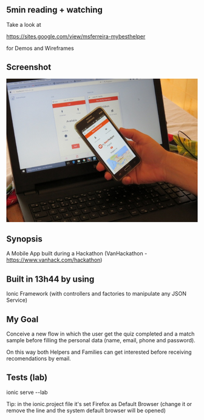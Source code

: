 ## 5min reading + watching
Take a look at

https://sites.google.com/view/msferreira-mybesthelper

for Demos and Wireframes

## Screenshot
![alt text](screenshot.jpg "MyBestHelper Challenge")

## Synopsis
A Mobile App built during a Hackathon (VanHackathon - https://www.vanhack.com/hackathon)

## Built in 13h44 by using

Ionic Framework (with controllers and factories to manipulate any JSON Service)

## My Goal

Conceive a new flow in which the user get the quiz completed and a match sample before filling the personal data (name, email, phone and password).

On this way both Helpers and Families can get interested before receiving recomendations by email. 

## Tests (lab)

ionic serve --lab

Tip: in the ionic.project file it's set Firefox as Default Browser (change it or remove the line and the system default browser will be opened)
